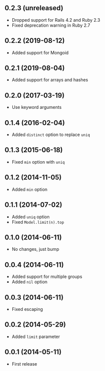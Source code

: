 ## 0.2.3 (unreleased)

- Dropped support for Rails 4.2 and Ruby 2.3
- Fixed deprecation warning in Ruby 2.7

## 0.2.2 (2019-08-12)

- Added support for Mongoid

## 0.2.1 (2019-08-04)

- Added support for arrays and hashes

## 0.2.0 (2017-03-19)

- Use keyword arguments

## 0.1.4 (2016-02-04)

- Added `distinct` option to replace `uniq`

## 0.1.3 (2015-06-18)

- Fixed `min` option with `uniq`

## 0.1.2 (2014-11-05)

- Added `min` option

## 0.1.1 (2014-07-02)

- Added `uniq` option
- Fixed `Model.limit(n).top`

## 0.1.0 (2014-06-11)

- No changes, just bump

## 0.0.4 (2014-06-11)

- Added support for multiple groups
- Added `nil` option

## 0.0.3 (2014-06-11)

- Fixed escaping

## 0.0.2 (2014-05-29)

- Added `limit` parameter

## 0.0.1 (2014-05-11)

- First release
